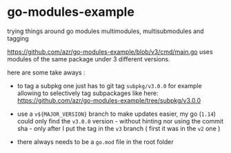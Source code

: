 # go-modules-example
trying things around go modules multimodules, multisubmodules and tagging

https://github.com/azr/go-modules-example/blob/v3/cmd/main.go uses modules of the same package under 3 different versions.

here are some take aways :

* to tag a subpkg one just has to git tag `subpkg/v3.0.0` for example allowing to selectively tag subpackages like here: https://github.com/azr/go-modules-example/tree/subpkg/v3.0.0

* use a `v${MAJOR_VERSION}` branch to make updates easier, my go (`1.14`) could only find the `v3.0.0`  version - without hinting nor using the commit sha - only after I put the tag in the `v3` branch ( first it was in the `v2`  one )

* there always needs to be a `go.mod` file in the root folder 

